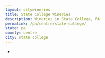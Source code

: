 ```yaml
---
layout: citywineries
title: State College Wineries
description: Wineries in State College, PA
permalink: /pa/centre/state-college/
state: pa
county: centre
city: state college
---
```

-
